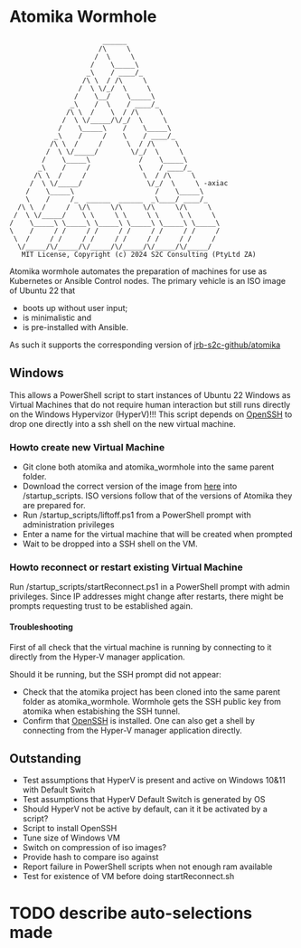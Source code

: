 # Atomika Wormhole

```
                       ______
                      /\     \
                     /  \     \
                    /    \_____\
                   _\    / ____/_
                  /\ \  / /\     \
                 /  \ \/_/  \     \
                /    \__/    \_____\
               _\    /  \    / ____/_
              /\ \  /    \  / /\     \
             /  \ \/_____/\/_/  \     \
            /    \_____\    /    \_____\
           _\    /     /    \    / ____/_
          /\ \  /     /      \  / /\     \
         /  \ \/_____/        \/_/  \     \
        /    \_____\            /    \_____\
       _\    /     /            \    / ____/_
      /\ \  /     /              \  / /\     \
     /  \ \/_____/                \/_/  \     \ -axiac
    /    \_____\                    /    \_____\
    \    /     /_  ______  ______  _\____/ ____/_
  /\ \  /     /  \/\     \/\     \/\     \/\     \
 /  \ \/_____/    \ \     \ \     \ \     \ \     \
/    \_____\ \_____\ \_____\ \_____\ \_____\ \_____\
\    /     / /     / /     / /     / /     / /     /
 \  /     / /     / /     / /     / /     / /     /
  \/_____/\/_____/\/_____/\/_____/\/_____/\/_____/
   MIT License, Copyright (c) 2024 S2C Consulting (PtyLtd ZA)
```

Atomika wormhole automates the preparation of machines for use as Kubernetes or Ansible Control nodes. The primary 
vehicle is an ISO image of Ubuntu 22 that 
* boots up without user input;
* is minimalistic and
* is pre-installed with Ansible.

As such it supports the corresponding version of [jrb-s2c-github/atomika](https://github.com/jrb-s2c-github/atomika)

## Windows
This allows a PowerShell script to start instances of Ubuntu 22 Windows as Virtual Machines that do not require human 
interaction  but still runs directly on the Windows Hypervizor (HyperV)!!! This script depends on [OpenSSH](https://learn.microsoft.com/en-us/windows-server/administration/openssh/openssh_overview)
to drop one directly into a ssh shell on the new virtual machine.

### Howto create new Virtual Machine
* Git clone both atomika and atomika_wormhole into the same parent folder.  
* Download the correct version of the image from [here](https://drive.google.com/drive/folders/1OY1rDy6MwYi0iXD159igjnJ7IOrBbJ1U)
into /startup_scripts. ISO versions follow that of the versions of Atomika they are prepared for.
* Run /startup_scripts/liftoff.ps1 from a PowerShell prompt with administration privileges
* Enter a name for the virtual machine that will be created when prompted
* Wait to be dropped into a SSH shell on the VM.

### Howto reconnect or restart existing Virtual Machine
Run /startup_scripts/startReconnect.ps1 in a PowerShell prompt with admin privileges. Since IP addresses might change 
after restarts, there might be prompts requesting trust to be established again.

#### Troubleshooting
First of all check that the virtual machine is running by connecting to it directly from the Hyper-V manager application.

Should it be running, but the SSH prompt did not appear:
* Check that the atomika project has been cloned into the same parent folder as atomika_wormhole. Wormhole gets the SSH
public key from atomika when estabishing the SSH tunnel.
* Confirm that [OpenSSH]((https://learn.microsoft.com/en-us/windows-server/administration/openssh/openssh_overview)) is 
installed. One can also get a shell by connecting from the Hyper-V manager application directly.

## Outstanding
* Test assumptions that HyperV is present and active on Windows 10&11 with Default Switch
* Test assumptions that HyperV Default Switch is generated by OS
* Should HyperV not be active by default, can it it be activated by a script? 
* Script to install OpenSSH
* Tune size of Windows VM
* Switch on compression of iso images?
* Provide hash to compare iso against
* Report failure in PowerShell scripts when not enough ram available
* Test for existence of VM before doing startReconnect.sh

# TODO describe auto-selections made 
